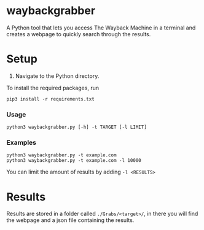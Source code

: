 # waybackgrabber

A Python tool that lets you access The Wayback Machine in a terminal and creates a webpage to quickly search through the results.

# Setup
1. Navigate to the Python directory.

To install the required packages, run
```
pip3 install -r requirements.txt
```
### Usage
```
python3 waybackgrabber.py [-h] -t TARGET [-l LIMIT]
```
### Examples
```
python3 waybackgrabber.py -t example.com
python3 waybackgrabber.py -t example.com -l 10000
```
You can limit the amount of results by adding `-l <RESULTS>`

# Results
Results are stored in a folder called `./Grabs/<target>/`, in there you will find the webpage and a json file containing the results.
